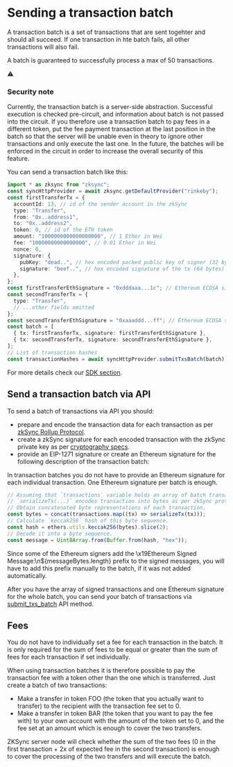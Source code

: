 # Sending a transaction batch
A transaction batch is a set of transactions that are sent togehter and should all succeed. If one transaction in hte batch fails, all other transactions will also fail.

A batch is guaranteed to successfully process a max of 50 transactions.

:warning: 
### Security note
Currently, the transaction batch is a server-side abstraction. Successful execution is checked
pre-circuit, and information about batch is not passed into the circuit. If you therefore use a 
transaction batch to pay fees in a different token, put the fee payment transaction at the last position 
in the batch so that the server will be unable even in theory to ignore other transactions and only execute the last one. 
In the future, the batches will be enforced in the circuit in order to increase the overall security of this feature. 


You can send a transaction batch like this:
```typescript
import * as zksync from "zksync";
const syncHttpProvider = await zksync.getDefaultProvider("rinkeby");
const firstTransferTx = {
  accountId: 13, // id of the sender account in the zkSync
  type: "Transfer",
  from: "0x..address1",
  to: "0x..address2",
  token: 0, // id of the ETH token
  amount: "1000000000000000000", // 1 Ether in Wei
  fee: "10000000000000000", // 0.01 Ether in Wei
  nonce: 0,
  signature: {
    pubKey: "dead..", // hex encoded packed public key of signer (32 bytes)
    signature: "beef..", // hex encoded signature of the tx (64 bytes)
  },
};
const firstTransferEthSignature = "0xdddaaa...1c"; // Ethereum ECDSA signature for the first message
const secondTransferTx = {
  type: "Transfer",
  // ...other fields omitted
};
const secondTransferEthSignature = "0xaaaddd...ff"; // Ethereum ECDSA signature for the second message
const batch = [
  { tx: firstTransferTx, signature: firstTransferEthSignature },
  { tx: secondTransferTx, signature: secondTransferEthSignature },
];
// List of transaction hashes
const transactionHashes = await syncHttpProvider.submitTxsBatch(batch);
```

For more details check our [SDK section](https://zksync.io/api/sdk/js/).
## Send a transaction batch via API

To send a batch of transactions via API you should:
-	prepare and encode the transaction data for each transaction as per [zkSync Rollup Protocol]( https://github.com/matter-labs/zksync/blob/master/docs/protocol.md).  
- create a zkSync signature for each encoded transaction with the zkSync private key  as per [cryptography specs]( https://zksync.io/api/sdk/crypto.html). 
-	provide an EIP-1271 signature or create an Ethereum signature for the following description of the transaction batch:

In transaction batches you do not have to provide an Ethereum signature for each individual transaction. One Ethereum signature per batch is enough.

```js
// Assuming that `transactions` variable holds an array of batch transactions, and
// `serializeTx(...)` encodes transaction into bytes as per zkSync protocol.
// Obtain concatenated byte representations of each transaction.
const bytes = concat(transactions.map((tx) => serializeTx(tx)));
// Calculate `keccak256` hash of this byte sequence.
const hash = ethers.utils.keccak256(bytes).slice(2);
// Decode it into a byte sequence.
const message = Uint8Array.from(Buffer.from(hash, "hex"));
```
Since some of the Ethereum signers add the \x19Ethereum Signed Message:\n${messageBytes.length} prefix to the signed messages, you will have to add this prefix manually to the batch, if it was not added automatically.  

After you have the array of signed transactions and one Ethereum signature for the whole batch, you can send your batch of transactions via [submit_txs_batch]( https://zksync.io/api/v0.1.html#submit-txs-batch ) API method.
## Fees
You do not have to individually set a fee for each transaction in the batch. It is only required for the sum of fees to be equal or greater than the sum of fees for each transaction if set individually. 

When using transaction batches it is therefore possible to pay the transaction fee with a token other than the one which is transferred. Just create a batch of two transactions:
-	Make a transfer in token FOO (the token that you actually want to transfer) to the recipient with the transaction fee set to 0.
-	Make a transfer in token BAR (the token that you want to pay the fee with) to your own account with the amount of the token set to 0, and the fee set at an amount which is enough to cover the two transfers.

ZKSync server node will check whether the sum of the two fees (0 in the first transaction + 2x of expected fee in the second transaction) is enough to cover the processing of the two transfers and will execute the batch.
